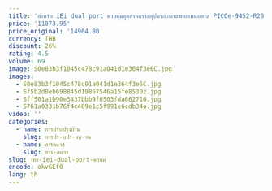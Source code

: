 ```yaml
---
title: 'สําหรับ iEi dual port ควบคุมอุตสาหกรรมอุปกรณ์การแพทย์เมนบอร์ด PICOe-9452-R20 Rev: 2.0'
price: '11073.95'
price_original: '14964.80'
currency: THB
discount: 26%
rating: 4.5
volume: 69
image: S0e83b3f1045c478c91a041d1e364f3e6C.jpg
images:
  - S0e83b3f1045c478c91a041d1e364f3e6C.jpg
  - Sf5b2d8eb698845d19867546a15fe8530z.jpg
  - Sff501a1b90e3437bbb9f0503fda66271G.jpg
  - S761a0331b76f4c409e1c5f991e6cdb34o.jpg
video: ''
categories:
  - name: การปรับปรุงบ้าน
    slug: การปร-บปร-งบ-าน
  - name: ฮาร์ดแวร์
    slug: ฮาร-ดแวร
slug: าหร-iei-dual-port-ควบค
encode: okvGEf0
lang: th
---
```

  